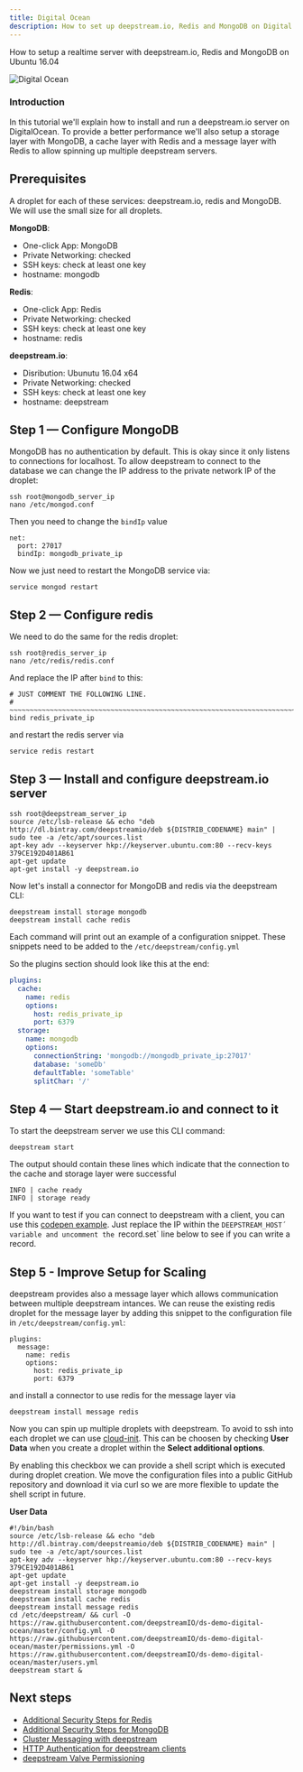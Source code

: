 ```yaml
---
title: Digital Ocean
description: How to set up deepstream.io, Redis and MongoDB on Digital Ocean
---
```


How to setup a realtime server with deepstream.io, Redis and MongoDB on Ubuntu 16.04

![Digital Ocean](digital-ocean-logo.png)

### Introduction

In this tutorial we'll explain how to install and run a deepstream.io server on DigitalOcean.
To provide a better performance we'll also setup a storage layer with MongoDB, a cache layer with Redis and a message layer with Redis to allow spinning up multiple deepstream servers.

## Prerequisites

A droplet for each of these services: deepstream.io, redis and MongoDB.
We will use the small size for all droplets.

__MongoDB__:

- One-click App: MongoDB
- Private Networking: checked
- SSH keys: check at least one key
- hostname: mongodb

__Redis__:

- One-click App: Redis
- Private Networking: checked
- SSH keys: check at least one key
- hostname: redis

__deepstream.io__:

- Disribution: Ubunutu 16.04 x64
- Private Networking: checked
- SSH keys: check at least one key
- hostname: deepstream

## Step 1 — Configure MongoDB

MongoDB has no authentication by default. This is okay since it only listens to connections for localhost.
To allow deepstream to connect to the database we can change the IP address to the private network IP of the droplet:

```shell
ssh root@mongodb_server_ip
nano /etc/mongod.conf
```

Then you need to change the `bindIp` value

```
net:
  port: 27017
  bindIp: mongodb_private_ip
```

Now we just need to restart the MongoDB service via:

```shell
service mongod restart
```

## Step 2 — Configure redis

We need to do the same for the redis droplet:

```shell
ssh root@redis_server_ip
nano /etc/redis/redis.conf
```

And replace the IP after `bind` to this:

```
# JUST COMMENT THE FOLLOWING LINE.
# ~~~~~~~~~~~~~~~~~~~~~~~~~~~~~~~~~~~~~~~~~~~~~~~~~~~~~~~~~~~~~~~~~~~~~~~~
bind redis_private_ip
```

and restart the redis server via

```shell
service redis restart
```

## Step 3 — Install and configure deepstream.io server

```shell
ssh root@deepstream_server_ip
source /etc/lsb-release && echo "deb http://dl.bintray.com/deepstreamio/deb ${DISTRIB_CODENAME} main" | sudo tee -a /etc/apt/sources.list
apt-key adv --keyserver hkp://keyserver.ubuntu.com:80 --recv-keys 379CE192D401AB61
apt-get update
apt-get install -y deepstream.io
```

Now let's install a connector for MongoDB and redis via the deepstream CLI:

```
deepstream install storage mongodb
deepstream install cache redis
```

Each command will print out an example of a configuration snippet.
These snippets need to be added to the `/etc/deepstream/config.yml`

So the plugins section should look like this at the end:

```yaml
plugins:
  cache:
    name: redis
    options:
      host: redis_private_ip
      port: 6379
  storage:
    name: mongodb
    options:
      connectionString: 'mongodb://mongodb_private_ip:27017'
      database: 'someDb'
      defaultTable: 'someTable'
      splitChar: '/'
```

## Step 4 — Start deepstream.io and connect to it

To start the deepstream server we use this CLI command:

```shell
deepstream start
```

The output should contain these lines which indicate that the connection to the cache and storage layer were successful

```
INFO | cache ready
INFO | storage ready
```

If you want to test if you can connect to deepstream with a client, you can use this [codepen example](http://codepen.io/timaschew/pen/BzxOYb?editors=1010). Just replace the IP within the `DEEPSTREAM_HOST´ variable and uncomment the `record.set` line below to see if you can write a record.


## Step 5 - Improve Setup for Scaling

deepstream provides also a message layer which allows communication between multiple deepstream intances.
We can reuse the existing redis droplet for the message layer by adding this snippet to the configuration file in
`/etc/deepstream/config.yml`:

```
plugins:
  message:
    name: redis
    options:
      host: redis_private_ip
      port: 6379
```

and install a connector to use redis for the message layer via

```shell
deepstream install message redis
```

Now you can spin up multiple droplets with deepstream. To avoid to ssh into each droplet we can use [cloud-init](https://www.digitalocean.com/community/tutorials/an-introduction-to-cloud-config-scripting).
This can be choosen by checking __User Data__ when you create a droplet within the __Select additional options__.

By enabling this checkbox we can provide a shell script which is executed during droplet creation.
We move the configuration files into a public GitHub repository and download it via curl so we are more flexible to update the shell script in future.

__User Data__

```
#!/bin/bash
source /etc/lsb-release && echo "deb http://dl.bintray.com/deepstreamio/deb ${DISTRIB_CODENAME} main" | sudo tee -a /etc/apt/sources.list
apt-key adv --keyserver hkp://keyserver.ubuntu.com:80 --recv-keys 379CE192D401AB61
apt-get update
apt-get install -y deepstream.io
deepstream install storage mongodb
deepstream install cache redis
deepstream install message redis
cd /etc/deepstream/ && curl -O https://raw.githubusercontent.com/deepstreamIO/ds-demo-digital-ocean/master/config.yml -O https://raw.githubusercontent.com/deepstreamIO/ds-demo-digital-ocean/master/permissions.yml -O https://raw.githubusercontent.com/deepstreamIO/ds-demo-digital-ocean/master/users.yml
deepstream start &
```


## Next steps

- [Additional Security Steps for Redis](https://www.digitalocean.com/community/tutorials/how-to-use-the-redis-one-click-application#additional-security-steps)
- [Additional Security Steps for MongoDB](https://www.digitalocean.com/community/tutorials/how-to-use-the-mongodb-one-click-application#accessing-remotely)
- [Cluster Messaging with deepstream](https://deepstream.io/tutorials/core/cluster-messaging/)
- [HTTP Authentication for deepstream clients](https://deepstream.io/tutorials/core/auth/http-webhook/)
- [deepstream Valve Permissioning](https://deepstream.io/tutorials/core/permission/conf-simple/)
